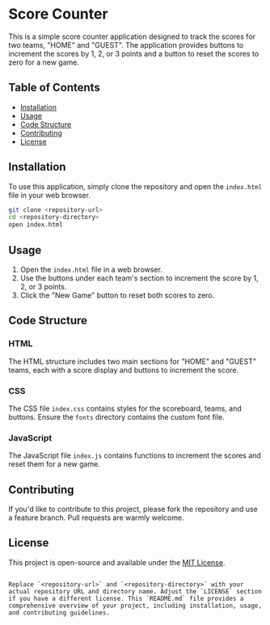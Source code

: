 # Score Counter

This is a simple score counter application designed to track the scores for two teams, "HOME" and "GUEST". The application provides buttons to increment the scores by 1, 2, or 3 points and a button to reset the scores to zero for a new game.

## Table of Contents
- [Installation](#installation)
- [Usage](#usage)
- [Code Structure](#code-structure)
- [Contributing](#contributing)
- [License](#license)

## Installation

To use this application, simply clone the repository and open the `index.html` file in your web browser.

```bash
git clone <repository-url>
cd <repository-directory>
open index.html
```

## Usage

1. Open the `index.html` file in a web browser.
2. Use the buttons under each team's section to increment the score by 1, 2, or 3 points.
3. Click the "New Game" button to reset both scores to zero.

## Code Structure

### HTML

The HTML structure includes two main sections for "HOME" and "GUEST" teams, each with a score display and buttons to increment the score.

### CSS

The CSS file `index.css` contains styles for the scoreboard, teams, and buttons. Ensure the `fonts` directory contains the custom font file.


### JavaScript

The JavaScript file `index.js` contains functions to increment the scores and reset them for a new game.

## Contributing

If you'd like to contribute to this project, please fork the repository and use a feature branch. Pull requests are warmly welcome.

## License

This project is open-source and available under the [MIT License](LICENSE).
```

Replace `<repository-url>` and `<repository-directory>` with your actual repository URL and directory name. Adjust the `LICENSE` section if you have a different license. This `README.md` file provides a comprehensive overview of your project, including installation, usage, and contributing guidelines.